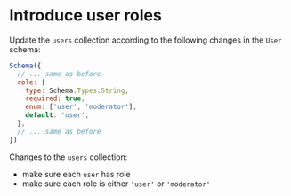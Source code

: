 # Introduce user roles

Update the `users` collection according to the following changes in the `User` schema:
```js
Schema({
  // ... same as before
  role: {
    type: Schema.Types.String,
    required: true,
    enum: ['user', 'moderator'],
    default: 'user',
  },
  // ... same as before
})
```

Changes to the `users` collection:
 - make sure each `user` has role
 - make sure each role is either `'user'` or `'moderator'`
